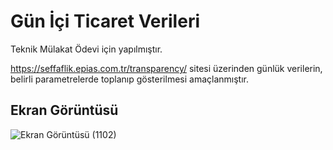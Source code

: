 # Gün İçi Ticaret Verileri

Teknik Mülakat Ödevi için yapılmıştır.

https://seffaflik.epias.com.tr/transparency/ sitesi üzerinden günlük verilerin, belirli parametrelerde toplanıp gösterilmesi amaçlanmıştır.

## Ekran Görüntüsü

![Ekran Görüntüsü (1102)](https://user-images.githubusercontent.com/86842336/166262923-1137a113-df08-4a7b-8ead-8e69a11ed638.png)
